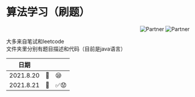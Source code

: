 # 算法学习（刷题）   

&#8195; &#8195; &#8195; &#8195; &#8195; &#8195; &#8195; &#8195; &#8195; &#8195; &#8195; &#8195; &#8195; &#8195; &#8195; &#8195; &#8195; &#8195; &#8195; &#8195; ![Partner](https://img.shields.io/badge/Boy:-xhwhht-red.svg?colorA=48D1CC) ![Partner](https://img.shields.io/badge/Girl:-Trista--lover%20-orange.svg?colorA=FFB6C1)

大多来自笔试和leetcode  
文件夹里分别有题目描述和代码（目前是java语言）  

|   日期      |       |        |
|  :----:     |---:   | :---- |
| 2021.8.20 |:memo:|   :sleepy:  |
| 2021.8.21|  :memo:|  :white_check_mark::worried: |
